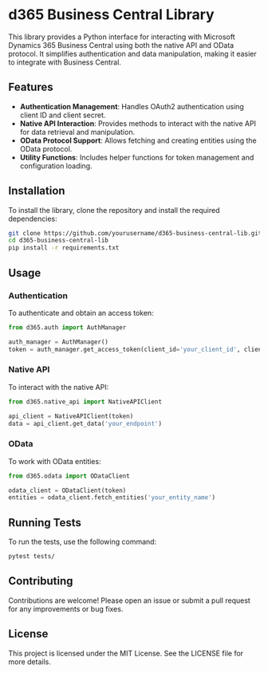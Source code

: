# d365 Business Central Library

This library provides a Python interface for interacting with Microsoft Dynamics 365 Business Central using both the native API and OData protocol. It simplifies authentication and data manipulation, making it easier to integrate with Business Central.

## Features

- **Authentication Management**: Handles OAuth2 authentication using client ID and client secret.
- **Native API Interaction**: Provides methods to interact with the native API for data retrieval and manipulation.
- **OData Protocol Support**: Allows fetching and creating entities using the OData protocol.
- **Utility Functions**: Includes helper functions for token management and configuration loading.

## Installation

To install the library, clone the repository and install the required dependencies:

```bash
git clone https://github.com/yourusername/d365-business-central-lib.git
cd d365-business-central-lib
pip install -r requirements.txt
```

## Usage

### Authentication

To authenticate and obtain an access token:

```python
from d365.auth import AuthManager

auth_manager = AuthManager()
token = auth_manager.get_access_token(client_id='your_client_id', client_secret='your_client_secret')
```

### Native API

To interact with the native API:

```python
from d365.native_api import NativeAPIClient

api_client = NativeAPIClient(token)
data = api_client.get_data('your_endpoint')
```

### OData

To work with OData entities:

```python
from d365.odata import ODataClient

odata_client = ODataClient(token)
entities = odata_client.fetch_entities('your_entity_name')
```

## Running Tests

To run the tests, use the following command:

```bash
pytest tests/
```

## Contributing

Contributions are welcome! Please open an issue or submit a pull request for any improvements or bug fixes.

## License

This project is licensed under the MIT License. See the LICENSE file for more details.